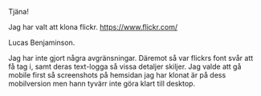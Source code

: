 Tjäna!

Jag har valt att klona flickr.
https://www.flickr.com/

Lucas Benjaminson.

Jag har inte gjort några avgränsningar. Däremot så var flickrs font svår att få tag i, samt deras text-logga så vissa detaljer skiljer.
Jag valde att gå mobile first så screenshots på hemsidan jag har klonat är på dess mobilversion men hann tyvärr inte göra klart till desktop.
